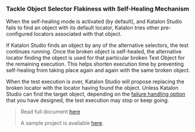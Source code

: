 ### Tackle Object Selector Flakiness with Self-Healing Mechanism

When the self-healing mode is activated (by default), and Katalon Studio fails to find an object with its default locator, Katalon tries other pre-configured locators associated with that object.

If Katalon Studio finds an object by any of the alternative selectors, the test continues running. Once the broken object is self-healed, the alternative locator finding the object is used for that particular broken Test Object for the remaining execution. This helps shorten execution time by preventing self-healing from taking place again and again with the same broken object.

When the test execution is over, Katalon Studio will propose replacing the broken locator with the locator having found the object. Unless Katalon Studio can find the target object, depending on the [failure handling option](https://docs.katalon.com/katalon-studio/docs/failure-handling.html) that you have designed, the test execution may stop or keep going.

> Read full document [here](https://docs.katalon.com/katalon-studio/docs/self-healing.html)
>
> A sample project is available [here](https://github.com/katalon-studio/self-healing-demo#self-healing-sample-project).

